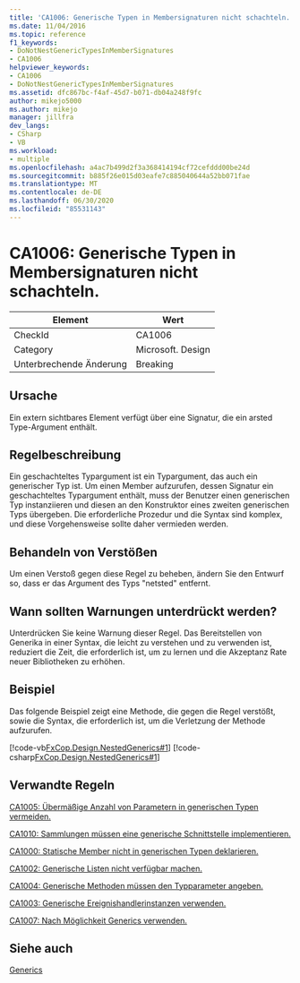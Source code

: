 ```yaml
---
title: 'CA1006: Generische Typen in Membersignaturen nicht schachteln.'
ms.date: 11/04/2016
ms.topic: reference
f1_keywords:
- DoNotNestGenericTypesInMemberSignatures
- CA1006
helpviewer_keywords:
- CA1006
- DoNotNestGenericTypesInMemberSignatures
ms.assetid: dfc867bc-f4af-45d7-b071-db04a248f9fc
author: mikejo5000
ms.author: mikejo
manager: jillfra
dev_langs:
- CSharp
- VB
ms.workload:
- multiple
ms.openlocfilehash: a4ac7b499d2f3a368414194cf72cefddd00be24d
ms.sourcegitcommit: b885f26e015d03eafe7c885040644a52bb071fae
ms.translationtype: MT
ms.contentlocale: de-DE
ms.lasthandoff: 06/30/2020
ms.locfileid: "85531143"
---
```

# <a name="ca1006-do-not-nest-generic-types-in-member-signatures"></a>CA1006: Generische Typen in Membersignaturen nicht schachteln.

|Element|Wert|
|-|-|
|CheckId|CA1006|
|Category|Microsoft. Design|
|Unterbrechende Änderung|Breaking|

## <a name="cause"></a>Ursache
Ein extern sichtbares Element verfügt über eine Signatur, die ein arsted Type-Argument enthält.

## <a name="rule-description"></a>Regelbeschreibung
Ein geschachteltes Typargument ist ein Typargument, das auch ein generischer Typ ist. Um einen Member aufzurufen, dessen Signatur ein geschachteltes Typargument enthält, muss der Benutzer einen generischen Typ instanziieren und diesen an den Konstruktor eines zweiten generischen Typs übergeben. Die erforderliche Prozedur und die Syntax sind komplex, und diese Vorgehensweise sollte daher vermieden werden.

## <a name="how-to-fix-violations"></a>Behandeln von Verstößen
Um einen Verstoß gegen diese Regel zu beheben, ändern Sie den Entwurf so, dass er das Argument des Typs "netsted" entfernt.

## <a name="when-to-suppress-warnings"></a>Wann sollten Warnungen unterdrückt werden?
Unterdrücken Sie keine Warnung dieser Regel. Das Bereitstellen von Generika in einer Syntax, die leicht zu verstehen und zu verwenden ist, reduziert die Zeit, die erforderlich ist, um zu lernen und die Akzeptanz Rate neuer Bibliotheken zu erhöhen.

## <a name="example"></a>Beispiel
Das folgende Beispiel zeigt eine Methode, die gegen die Regel verstößt, sowie die Syntax, die erforderlich ist, um die Verletzung der Methode aufzurufen.

[!code-vb[FxCop.Design.NestedGenerics#1](../code-quality/codesnippet/VisualBasic/ca1006-do-not-nest-generic-types-in-member-signatures_1.vb)]
[!code-csharp[FxCop.Design.NestedGenerics#1](../code-quality/codesnippet/CSharp/ca1006-do-not-nest-generic-types-in-member-signatures_1.cs)]

## <a name="related-rules"></a>Verwandte Regeln
[CA1005: Übermäßige Anzahl von Parametern in generischen Typen vermeiden.](../code-quality/ca1005.md)

[CA1010: Sammlungen müssen eine generische Schnittstelle implementieren.](../code-quality/ca1010.md)

[CA1000: Statische Member nicht in generischen Typen deklarieren.](../code-quality/ca1000.md)

[CA1002: Generische Listen nicht verfügbar machen.](../code-quality/ca1002.md)

[CA1004: Generische Methoden müssen den Typparameter angeben.](../code-quality/ca1004.md)

[CA1003: Generische Ereignishandlerinstanzen verwenden.](../code-quality/ca1003.md)

[CA1007: Nach Möglichkeit Generics verwenden.](../code-quality/ca1007.md)

## <a name="see-also"></a>Siehe auch
[Generics](/dotnet/csharp/programming-guide/generics/index)
